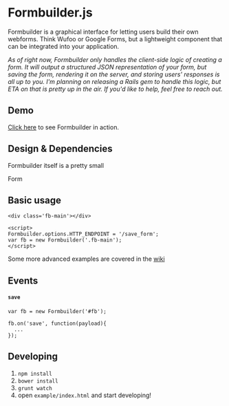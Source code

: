 Formbuilder.js
============

Formbuilder is a graphical interface for letting users build their own webforms. Think Wufoo or Google Forms, but a lightweight component that can be integrated into your application.

*As of right now, Formbuilder only handles the client-side logic of creating a form. It will output a structured JSON representation of your form, but saving the form, rendering it on the server, and storing users' responses is all up to you. I'm planning on releasing a Rails gem to handle this logic, but ETA on that is pretty up in the air. If you'd like to help, feel free to reach out.*

## Demo
[Click here](#) to see Formbuilder in action.

## Design & Dependencies

Formbuilder itself is a pretty small

Form

## Basic usage
```
<div class='fb-main'></div>

<script>
Formbuilder.options.HTTP_ENDPOINT = '/save_form';
var fb = new Formbuilder('.fb-main');
</script>
```

Some more advanced examples are covered in the [wiki](https://github.com/dobtco/formbuilder/wiki)

## Events
#### `save`
```
var fb = new Formbuilder('#fb');

fb.on('save', function(payload){
  ...
});
```

## Developing
1. `npm install`
2. `bower install`
3. `grunt watch`
4. open `example/index.html` and start developing!
